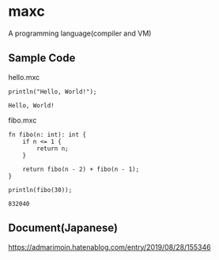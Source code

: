 # maxc

A programming language(compiler and VM)

## Sample Code

hello.mxc
```
println("Hello, World!");
```
```
Hello, World!
```


fibo.mxc
```
fn fibo(n: int): int {
    if n <= 1 {
        return n;
    }

    return fibo(n - 2) + fibo(n - 1);
}

println(fibo(30));
```
```
832040
```

## Document(Japanese)
https://admarimoin.hatenablog.com/entry/2019/08/28/155346

